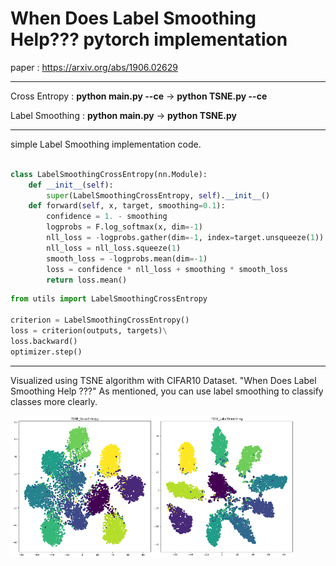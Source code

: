 # When Does Label Smoothing Help??? pytorch implementation

paper : https://arxiv.org/abs/1906.02629

<hr>

Cross Entropy   : **python main.py --ce** -> **python TSNE.py --ce**

Label Smoothing : **python main.py** -> **python TSNE.py**

<hr>

simple Label Smoothing implementation code. 

```python

class LabelSmoothingCrossEntropy(nn.Module):
    def __init__(self):
        super(LabelSmoothingCrossEntropy, self).__init__()
    def forward(self, x, target, smoothing=0.1):
        confidence = 1. - smoothing
        logprobs = F.log_softmax(x, dim=-1)
        nll_loss = -logprobs.gather(dim=-1, index=target.unsqueeze(1))
        nll_loss = nll_loss.squeeze(1)
        smooth_loss = -logprobs.mean(dim=-1)
        loss = confidence * nll_loss + smoothing * smooth_loss
        return loss.mean()
```
```python
from utils import LabelSmoothingCrossEntropy

criterion = LabelSmoothingCrossEntropy()
loss = criterion(outputs, targets)\
loss.backward()
optimizer.step()
```
<hr>


Visualized using TSNE algorithm with CIFAR10 Dataset.  "When Does Label Smoothing Help ???" As mentioned, you can use label smoothing to classify classes more clearly.

<div>
<img src='./assets/TSNE_CrossEntropy.png' width="45%" style="float:left" />
<img src='./assets/TSNE_LabelSmoothing.png' width="45%" />
</div>

